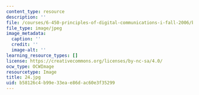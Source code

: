 ```yaml
---
content_type: resource
description: ''
file: /courses/6-450-principles-of-digital-communications-i-fall-2006/b58126c4b99e33eae86dac60e3f35299_24.jpg
file_type: image/jpeg
image_metadata:
  caption: ''
  credit: ''
  image-alt: ''
learning_resource_types: []
license: https://creativecommons.org/licenses/by-nc-sa/4.0/
ocw_type: OCWImage
resourcetype: Image
title: 24.jpg
uid: b58126c4-b99e-33ea-e86d-ac60e3f35299
---
```

